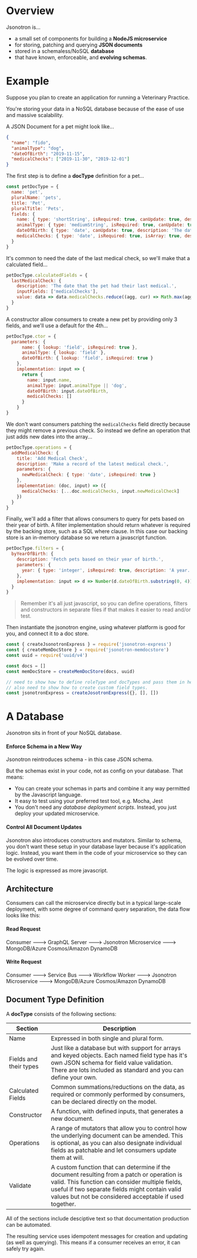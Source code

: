 # Overview

Jsonotron is...
* a small set of components for building a **NodeJS microservice**
* for storing, patching and querying **JSON documents**
* stored in a schemaless/NoSQL **database**
* that have known, enforceable, and **evolving schemas**.

# Example

Suppose you plan to create an application for running a Veterinary Practice.

You're storing your data in a NoSQL database because of the ease of use and massive scalability.

A JSON Document for a pet might look like...

```JSON
{
  "name": "fido",
  "animalType": "dog",
  "dateOfBirth": "2019-11-15",
  "medicalChecks": ["2019-11-30", "2019-12-01"]
}
```

The first step is to define a **docType** definition for a pet...

```javascript
const petDocType = {
  name: 'pet',
  pluralName: 'pets',
  title: 'Pet',
  pluralTitle: 'Pets',
  fields: {
    name: { type: 'shortString', isRequired: true, canUpdate: true, description: 'The pet\'s name.' },
    animalType: { type: 'mediumString', isRequired: true, canUpdate: true, description: 'The type of animal.' },
    dateOfBirth: { type: 'date', canUpdate: true, description: 'The date of birth.' },
    medicalChecks: { type: 'date', isRequired: true, isArray: true, description: 'The date of birth.' }
  }
}
```

It's common to need the date of the last medical check, so we'll make that a calculated field... 

```javascript
petDocType.calculatedFields = {
  lastMedicalCheck: {
    description: 'The date that the pet had their last medical.',
    inputFields: ['medicalChecks'],
    value: data => data.medicalChecks.reduce((agg, cur) => Math.max(agg, cur), 0)
  }
}
```

A constructor allow consumers to create a new pet by providing only 3 fields, and we'll use a default for the 4th...

```javascript
petDocType.ctor = {
  parameters: {
      name: { lookup: 'field', isRequired: true },
      animalType: { lookup: 'field' },
      dateOfBirth: { lookup: 'field', isRequired: true }
    },
    implementation: input => {
      return {
        name: input.name,
        animalType: input.animalType || 'dog',
        dateOfBirth: input.dateOfBirth,
        medicalChecks: []
      }
    }
}
```

We don't want consumers patching the `medicalChecks` field directly because they might remove a previous check.  So instead we define an operation that just adds new dates into the array...

```javascript
petDocType.operations = {
  addMedicalCheck: {
    title: 'Add Medical Check',
    description: 'Make a record of the latest medical check.',
    parameters: {
      newMedicalCheck: { type: 'date', isRequired: true }
    },
    implementation: (doc, input) => ({
      medicalChecks: [...doc.medicalChecks, input.newMedicalCheck]
    })
  }
}
```

Finally, we'll add a filter that allows consumers to query for pets based on their year of birth.  A filter implementation should return whatever is required by the backing store, such as a SQL where clause.  In this case our backing store is an in-memory database so we return a javascript function.

```javascript
petDocType.filters = {
  byYearOfBirth: {
    description: 'Fetch pets based on their year of birth.',
    parameters: {
      year: { type: 'integer', isRequired: true, description: 'A year.' }
    },
    implementation: input => d => Number(d.dateOfBirth.substring(0, 4)) === input.year
  }
}
```

> Remember it's all just javascript, so you can define operations, filters and constructors in separate files if that makes it easier to read and/or test.

Then instantiate the jsonotron engine, using whatever platform is good for you, and connect it to a doc store.

```javascript
const { createJsonotronExpress } = require('jsonotron-express')
const { createMemDocStore } = require('jsonotron-memdocstore')
const uuid = require('uuid/v4')

const docs = []
const memDocStore = createMemDocStore(docs, uuid)

// need to show how to define roleType and docTypes and pass them in here.
// also need to show how to create custom field types.
const jsonotronExpress = createJosotronExpress({}, [], [])
```

# A Database

Jsonotron sits in front of your NoSQL database.

#### Enforce Schema in a New Way

Jsonotron reintroduces schema - in this case JSON schema.

But the schemas exist in your code, not as config on your database.  That means:
* You can create your schemas in parts and combine it any way permitted by the Javascript language.
* It easy to test using your preferred test tool, e.g. Mocha, Jest
* You don't need any *database deployment scripts*.  Instead, you just deploy your updated microservice.


#### Control All Document Updates

Jsonotron also introduces constructors and mutators.  Similar to schema, you don't want these setup in your database layer because it's application logic.  Instead, you want them in the code of your microservice so they can be evolved over time.

The logic is expressed as more javascript.

## Architecture

Consumers can call the microservice directly but in a typical large-scale deployment, with some degree of command query separation, the data flow looks like this:

#### Read Request

Consumer ---> GraphQL Server ---> Jsonotron Microservice ---> MongoDB/Azure Cosmos/Amazon DynamoDB

#### Write Request

Consumer ---> Service Bus ---> Workflow Worker ---> Jsonotron Microservice ---> MongoDB/Azure Cosmos/Amazon DynamoDB

## Document Type Definition

A **docType** consists of the following sections:

|Section|Description|
|---|---|
|Name|Expressed in both single and plural form.|
|Fields and their types|Just like a database but with support for arrays and keyed objects.  Each named field type has it's own JSON schema for field value validation.  There are lots included as standard and you can define your own.|
|Calculated Fields|Common summations/reductions on the data, as required or commonly performed by consumers, can be declared directly on the model.|
|Constructor|A function, with defined inputs, that generates a new document.|
|Operations|A range of mutators that allow you to control how the underlying document can be amended.  This is optional, as you can also designate individual fields as patchable and let consumers update them at will.|
|Validate|A custom function that can determine if the document resulting from a patch or operation is valid.  This function can consider multiple fields, useful if two separate fields might contain valid values but not be considered acceptable if used together.|

All of the sections include desciptive text so that documentation production can be automated.

The resulting service uses idempotent messages for creation and updating (as well as querying).  This means if a consumer receives an error, it can safely try again.
